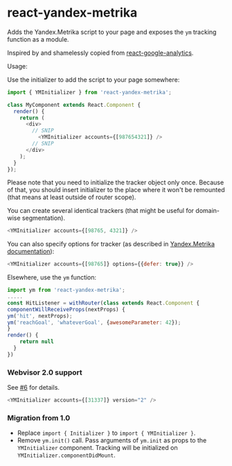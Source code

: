 react-yandex-metrika
======================

Adds the Yandex.Metrika script to your page and exposes the `ym` tracking
function as a module.

Inspired by and shamelessly copied from [react-google-analytics](https://github.com/hzdg/react-google-analytics).

Usage:

Use the initializer to add the script to your page somewhere:
```javascript
import { YMInitializer } from 'react-yandex-metrika';

class MyComponent extends React.Component {
  render() {
    return (
      <div>
        // SNIP
          <YMInitializer accounts={[987654321]} />
        // SNIP
      </div>
    );
  }
});
```

Please note that you need to initialize the tracker object only once.
Because of that, you should insert initializer to the place where it won't be remounted (that means at least outside of router scope).


You can create several identical trackers (that might be useful for domain-wise segmentation).
```javascript
<YMInitializer accounts={[98765, 4321]} />
```

You can also specify options for tracker (as described in [Yandex.Metrika documentation](https://help.yandex.ru/metrika/objects/creating-object.xml)):
```javascript
<YMInitializer accounts={[98765]} options={{defer: true}} />
```

Elsewhere, use the `ym` function:

```javascript
import ym from 'react-yandex-metrika';
.....
const HitListener = withRouter(class extends React.Component {
componentWillReceiveProps(nextProps) {
ym('hit', nextProps);
ym('reachGoal', 'whateverGoal', {awesomeParameter: 42});
}
render() {
    return null
  }
})
```

### Webvisor 2.0 support

See [#6](https://github.com/narkq/react-yandex-metrika/issues/6) for details.
```javascript
<YMInitializer accounts={[31337]} version="2" />
```

### Migration from 1.0

- Replace `import { Initializer }` to `import { YMInitializer }`.
- Remove `ym.init()` call. Pass arguments of `ym.init` as props to the `YMInitializer` component.
  Tracking will be initialized on `YMInitializer.componentDidMount`.
